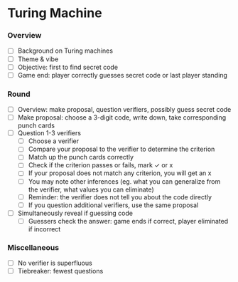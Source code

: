 # Turing Machine

### Overview

- [ ] Background on Turing machines
- [ ] Theme & vibe
- [ ] Objective: first to find secret code
- [ ] Game end: player correctly guesses secret code or last player standing

### Round

- [ ] Overview: make proposal, question verifiers, possibly guess secret code
- [ ] Make proposal: choose a 3-digit code, write down, take corresponding punch cards
- [ ] Question 1-3 verifiers
  - [ ] Choose a verifier
  - [ ] Compare your proposal to the verifier to determine the criterion
  - [ ] Match up the punch cards correctly
  - [ ] Check if the criterion passes or fails, mark ✓ or x
  - [ ] If your proposal does not match any criterion, you will get an x
  - [ ] You may note other inferences (eg. what you can generalize from the verifier, what values you can eliminate)
  - [ ] Reminder: the verifier does not tell you about the code directly
  - [ ] If you question additional verifiers, use the same proposal
- [ ] Simultaneously reveal if guessing code
  - [ ] Guessers check the answer: game ends if correct, player eliminated if incorrect

### Miscellaneous

- [ ] No verifier is superfluous
- [ ] Tiebreaker: fewest questions
